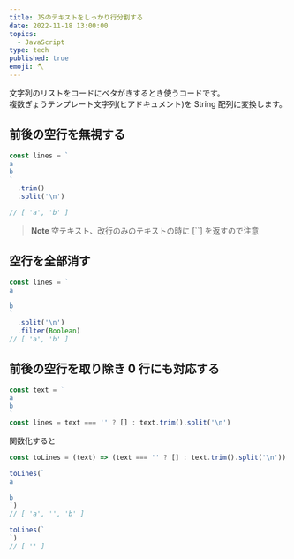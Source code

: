 ```yaml
---
title: JSのテキストをしっかり行分割する
date: 2022-11-18 13:00:00
topics:
  - JavaScript
type: tech
published: true
emoji: 🪓
---
```


文字列のリストをコードにベタがきするとき使うコードです。  
複数ぎょうテンプレート文字列(ヒアドキュメント)を String 配列に変換します。

## 前後の空行を無視する

```js
const lines = `
a
b
`
  .trim()
  .split('\n')

// [ 'a', 'b' ]
```

> **Note**
> 空テキスト、改行のみのテキストの時に [``] を返すので注意

## 空行を全部消す

```js
const lines = `
a

b
`
  .split('\n')
  .filter(Boolean)
// [ 'a', 'b' ]
```

## 前後の空行を取り除き 0 行にも対応する

```js
const text = `
a
b
`
const lines = text === '' ? [] : text.trim().split('\n')
```

関数化すると

```js
const toLines = (text) => (text === '' ? [] : text.trim().split('\n'))

toLines(`
a

b
`)
// [ 'a', '', 'b' ]

toLines(`
`)
// [ '' ]
```
